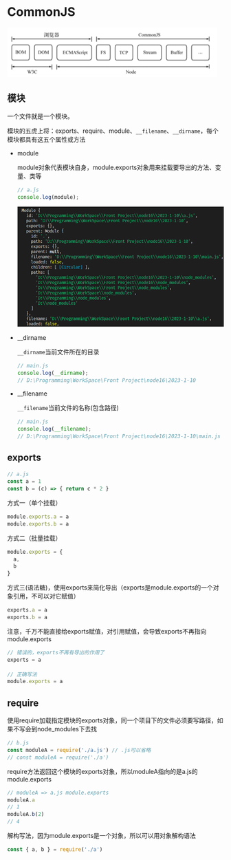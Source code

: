 # CommonJS

![image-20230110105654265](./assets/node/image-20230110105654265.png)

## 模块

一个文件就是一个模块。

模块的五虎上将：exports、require、module、`__filename`、`__dirname`，每个模块都具有这五个属性或方法

- module

  module对象代表模块自身，module.exports对象用来挂载要导出的方法、变量、类等

  ```js
  // a.js
  console.log(module);
  ```

  <img src="./assets/node/image-20230110113434741.png" alt="image-20230110113434741" style="zoom: 80%;" />

- __dirname

  `__dirname`当前文件所在的目录

  ```js
  // main.js
  console.log(__dirname);
  // D:\Programming\WorkSpace\Front Project\node16\2023-1-10
  ```

  

- __filename

  `__filename`当前文件的名称(包含路径)

  ```js
  // main.js
  console.log(__filename);
  // D:\Programming\WorkSpace\Front Project\node16\2023-1-10\main.js
  ```



## exports

```javascript
// a.js
const a = 1
const b = (c) => { return c * 2 }
```

方式一（单个挂载）

```js
module.exports.a = a
module.exports.b = a
```

方式二（批量挂载）

```js
module.exports = {
  a,
  b
}
```

方式三(语法糖)，使用exports来简化导出（exports是module.exports的一个对象引用，不可以对它赋值）

```js
exports.a = a
exports.b = a
```

注意，千万不能直接给exports赋值，对引用赋值，会导致exports不再指向module.exports

```js
// 错误的，exports不再有导出的作用了
exports = a

// 正确写法
module.exports = a
```

## require

使用require加载指定模块的exports对象，同一个项目下的文件必须要写路径，如果不写会到node_modules下去找

```js
// b.js
const moduleA = require('./a.js') // .js可以省略
// const moduleA = require('./a')
```

require方法返回这个模块的exports对象，所以moduleA指向的是a.js的module.exports

```js
// moduleA => a.js module.exports
moduleA.a
// 1
moduleA.b(2)
// 4
```

解构写法，因为module.exports是一个对象，所以可以用对象解构语法

```javascript
const { a, b } = require('./a')
```



